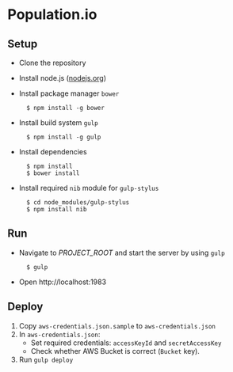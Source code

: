 # Population.io

## Setup

* Clone the repository
* Install node.js ([nodejs.org](http://nodejs.org))
* Install package manager `bower`

        $ npm install -g bower

* Install build system `gulp`

        $ npm install -g gulp

* Install dependencies

        $ npm install
        $ bower install

* Install required `nib` module for `gulp-stylus`

        $ cd node_modules/gulp-stylus
        $ npm install nib

## Run

* Navigate to *PROJECT_ROOT* and start the server by using `gulp`

        $ gulp

* Open http://localhost:1983

## Deploy

1. Copy `aws-credentials.json.sample` to `aws-credentials.json`
2. In `aws-credentials.json`:
    * Set required credentials: `accessKeyId` and `secretAccessKey`
    * Check whether AWS Bucket is correct (`Bucket` key).
3. Run `gulp deploy`
